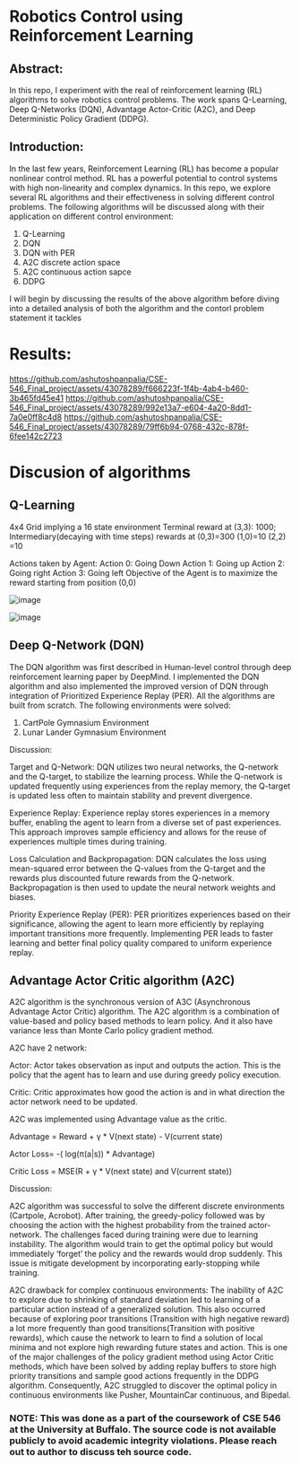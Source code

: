 # Robotics Control using Reinforcement Learning
## Abstract:
In this repo, I experiment with the real of reinforcement learning (RL) algorithms to solve robotics control problems. The work spans Q-Learning, Deep Q-Networks (DQN), Advantage Actor-Critic (A2C), and Deep Deterministic Policy Gradient (DDPG).

## Introduction:
In the last few years, Reinforcement Learning (RL) has become a popular nonlinear control method. RL has a powerful potential to control systems with high non-linearity and complex dynamics. In this repo, we explore several RL algorithms and their effectiveness in solving different control problems. The following algorithms will be discussed along with their application on different control environment:

1. Q-Learning
2. DQN
3. DQN with PER
4. A2C discrete action space
5. A2C continuous action sapce
6. DDPG

I will begin by discussing the results of the above algorithm before diving into a detailed analysis of both the algorithm and the contorl problem statement it tackles
# Results:
https://github.com/ashutoshpanpalia/CSE-546_Final_project/assets/43078289/f666223f-1f4b-4ab4-b460-3b465fd45e41
https://github.com/ashutoshpanpalia/CSE-546_Final_project/assets/43078289/992e13a7-e604-4a20-8dd1-7a0e0ff8c4d8
https://github.com/ashutoshpanpalia/CSE-546_Final_project/assets/43078289/79ff6b94-0768-432c-878f-6fee142c2723



# Discusion of algorithms
## Q-Learning
4x4 Grid implying a 16 state environment
Terminal reward at (3,3): 1000; 
Intermediary(decaying with time steps) rewards at
(0,3)=300
(1,0)=10
(2,2) =10

Actions taken by Agent:
Action 0: Going Down
Action 1: Going up
Action 2: Going right
Action 3: Going left
Objective of the Agent is to maximize the reward starting from position (0,0)

![image](https://github.com/ashutoshpanpalia/Robotics_Control_using_Reinforcement_Learning/assets/43078289/1d343d7a-8f83-46b1-85ea-5ea9bbe3d566)

![image](https://github.com/ashutoshpanpalia/Robotics_Control_using_Reinforcement_Learning/assets/43078289/ef129ff0-c01b-4ec6-8799-ac745dab3765)



## Deep Q-Network (DQN)
The DQN algorithm was first described in Human-level control through deep reinforcement learning paper by DeepMind. I implemented the DQN algorithm and also implemented the improved version of DQN through integration of Prioritized Experience Replay (PER). All the algorithms are built from scratch. The following environments were solved:
1. CartPole Gymnasium Environment
2. Lunar Lander Gymnasium Environment

Discussion:

Target and Q-Network: DQN utilizes two neural networks, the Q-network and the Q-target, to stabilize the learning process. While the Q-network is updated frequently using experiences from the replay memory, the Q-target is updated less often to maintain stability and prevent divergence.

Experience Replay: Experience replay stores experiences in a memory buffer, enabling the agent to learn from a diverse set of past experiences. This approach improves sample efficiency and allows for the reuse of experiences multiple times during training.

Loss Calculation and Backpropagation: DQN calculates the loss using mean-squared error between the Q-values from the Q-target and the rewards plus discounted future rewards from the Q-network. Backpropagation is then used to update the neural network weights and biases.

Priority Experience Replay (PER): PER prioritizes experiences based on their significance, allowing the agent to learn more efficiently by replaying important transitions more frequently. Implementing PER leads to faster learning and better final policy quality compared to uniform experience replay.

## Advantage Actor Critic algorithm (A2C)
A2C algorithm is the synchronous version of A3C (Asynchronous Advantage Actor Critic) algorithm. The A2C algorithm is a combination of value-based and policy based methods to learn policy. And it also have variance less than Monte Carlo policy gradient method.

A2C have 2 network:

Actor: Actor takes observation as input and outputs the action. This is the policy that the agent
has to learn and use during greedy policy execution.

Critic: Critic approximates how good the action is and in what direction the actor network need
to be updated.

A2C was implemented using Advantage value as the critic.

Advantage = Reward + γ * V(next state) - V(current state)

Actor Loss= -( log(π(a|s)) * Advantage)

Critic Loss = MSE(R + γ * V(next state) and V(current state))

Discussion:

A2C algorithm was successful to solve the different discrete environments (Cartpole, Acrobot). After training, the greedy-policy followed was by choosing the action with the highest probability from the trained actor-network. The challenges faced during training were due to learning instability. The algorithm would train to get the optimal policy but would immediately ‘forget’ the policy and the rewards would drop suddenly. This issue is mitigate development by incorporating early-stopping while training.

A2C drawback for complex continuous environments: The inability of A2C to explore due to shrinking of standard deviation led to learning of a particular action instead of a generalized solution. This also occurred because of exploring poor
transitions (Transition with high negative reward) a lot more frequently than good transitions(Transition with positive rewards), which cause the network to learn to find a solution
of local minima and not explore high rewarding future states and action. This is one of the major challenges of the policy gradient method using Actor Critic methods, which have been solved by
adding replay buffers to store high priority transitions and sample good actions frequently in the DDPG algorithm. Consequently, A2C struggled to discover the optimal policy in continuous
environments like Pusher, MountainCar continuous, and Bipedal.



### NOTE: This was done as a part of the coursework of CSE 546 at the University at Buffalo. The source code is not available publicly to avoid academic integrity violations. Please reach out to author to discuss teh source code.
